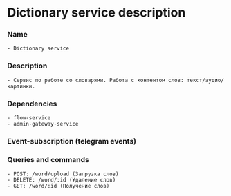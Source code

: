 # Dictionary service description

### Name
    - Dictionary service
### Description
    - Сервис по работе со словарями. Работа с контентом слов: текст/аудио/картинки.
### Dependencies
    - flow-service
    - admin-gateway-service
### Event-subscription (telegram events)
### Queries and commands
    - POST: /word/upload (Загрузка слов)
    - DELETE: /word/:id (Удаление слов)
    - GET: /word/:id (Получение слов)
